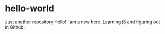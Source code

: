 # hello-world
Just another repository 
Hello! I am a new here. Learning jS and figuring out in Github.
